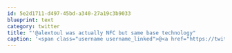```yaml
---
id: 5e2d1711-d497-45bd-a340-27a19c3b9033
blueprint: text
category: twitter
title: "'@alextoul was actually NFC but same base technology"
caption: '<span class="username username_linked">@<a href="https://twitter.com/alextoul" title="Alexandre Toulemonde">alextoul</a></span> was actually NFC but same base technology'
---
```

